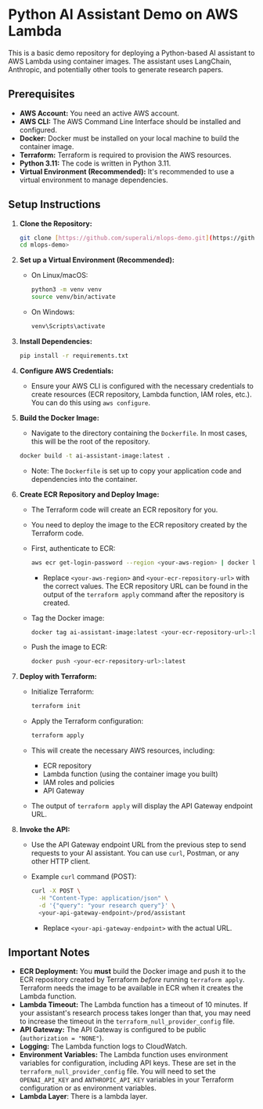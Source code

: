 # Python AI Assistant Demo on AWS Lambda

This is a basic demo repository for deploying a Python-based AI assistant to AWS Lambda using container images. The assistant uses LangChain, Anthropic, and potentially other tools to generate research papers.

## Prerequisites

* **AWS Account:** You need an active AWS account.
* **AWS CLI:** The AWS Command Line Interface should be installed and configured.
* **Docker:** Docker must be installed on your local machine to build the container image.
* **Terraform:** Terraform is required to provision the AWS resources.
* **Python 3.11:** The code is written in Python 3.11.
* **Virtual Environment (Recommended):** It's recommended to use a virtual environment to manage dependencies.

## Setup Instructions

1.  **Clone the Repository:**

    ```bash
    git clone [https://github.com/superali/mlops-demo.git](https://github.com/superali/mlops-demo.git)
    cd mlops-demo>
    ```

2.  **Set up a Virtual Environment (Recommended):**

    * On Linux/macOS:

        ```bash
        python3 -m venv venv
        source venv/bin/activate
        ```

    * On Windows:

        ```bash
        venv\Scripts\activate
        ```

3.  **Install Dependencies:**

    ```bash
    pip install -r requirements.txt
    ```

4.  **Configure AWS Credentials:**

    * Ensure your AWS CLI is configured with the necessary credentials to create resources (ECR repository, Lambda function, IAM roles, etc.). You can do this using `aws configure`.

5.  **Build the Docker Image:**

    * Navigate to the directory containing the `Dockerfile`. In most cases, this will be the root of the repository.

    ```bash
    docker build -t ai-assistant-image:latest .
    ```

    * Note: The `Dockerfile` is set up to copy your application code and dependencies into the container.

6.  **Create ECR Repository and Deploy Image:**

    * The Terraform code will create an ECR repository for you.
    * You need to deploy the image to the ECR repository created by the Terraform code.
    * First, authenticate to ECR:

        ```bash
        aws ecr get-login-password --region <your-aws-region> | docker login --username AWS --password-stdin <your-ecr-repository-url>
        ```

        * Replace `<your-aws-region>` and `<your-ecr-repository-url>` with the correct values. The ECR repository URL can be found in the output of the `terraform apply` command after the repository is created.

    * Tag the Docker image:

        ```bash
        docker tag ai-assistant-image:latest <your-ecr-repository-url>:latest
        ```

    * Push the image to ECR:

        ```bash
        docker push <your-ecr-repository-url>:latest
        ```

7.  **Deploy with Terraform:**

    * Initialize Terraform:

        ```bash
        terraform init
        ```

    * Apply the Terraform configuration:

        ```bash
        terraform apply
        ```

    * This will create the necessary AWS resources, including:

        * ECR repository
        * Lambda function (using the container image you built)
        * IAM roles and policies
        * API Gateway

    * The output of `terraform apply` will display the API Gateway endpoint URL.

8.  **Invoke the API:**

    * Use the API Gateway endpoint URL from the previous step to send requests to your AI assistant. You can use `curl`, Postman, or any other HTTP client.

    * Example `curl` command (POST):

        ```bash
        curl -X POST \
          -H "Content-Type: application/json" \
          -d '{"query": "your research query"}' \
          <your-api-gateway-endpoint>/prod/assistant
        ```

        * Replace `<your-api-gateway-endpoint>` with the actual URL.

## Important Notes

* **ECR Deployment:** You **must** build the Docker image and push it to the ECR repository created by Terraform *before* running `terraform apply`. Terraform needs the image to be available in ECR when it creates the Lambda function.
* **Lambda Timeout:** The Lambda function has a timeout of 10 minutes. If your assistant's research process takes longer than that, you may need to increase the timeout in the `terraform_null_provider_config` file.
* **API Gateway:** The API Gateway is configured to be public (`authorization = "NONE"`).
* **Logging:** The Lambda function logs to CloudWatch.
* **Environment Variables:** The Lambda function uses environment variables for configuration, including API keys. These are set in the `terraform_null_provider_config` file. You will need to set the `OPENAI_API_KEY` and `ANTHROPIC_API_KEY` variables in your Terraform configuration or as environment variables.
* **Lambda Layer**: There is a lambda layer.
